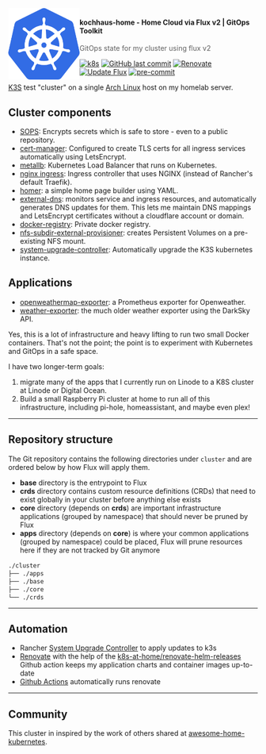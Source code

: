 <img src="https://raw.githubusercontent.com/kubernetes/kubernetes/master/logo/logo.svg" align="left" width="144px" height="144px">

#### kochhaus-home - Home Cloud via Flux v2 | GitOps Toolkit
> GitOps state for my cluster using flux v2

[![k8s](https://img.shields.io/badge/k8s-v1.20.5%2Bk3s1-green?style=flat-square)](https://k8s.io/)
[![GitHub last commit](https://img.shields.io/github/last-commit/haraldkoch/kochhaus-home?style=flat-square)](https://github.com/haraldkoch/kochhaus-home/main)
[![Renovate](https://github.com/haraldkoch/kochhaus-home/actions/workflows/renovate.yaml/badge.svg)](https://github.com/haraldkoch/kochhaus-home/actions/workflows/renovate.yaml)
[![Update Flux](https://github.com/haraldkoch/kochhaus-home/actions/workflows/flux-schedule.yaml/badge.svg)](https://github.com/haraldkoch/kochhaus-home/actions/workflows/flux-schedule.yaml)
[![pre-commit](https://img.shields.io/badge/pre--commit-enabled-green?logo=pre-commit&logoColor=white&style=flat-square)](https://github.com/pre-commit/pre-commit)

[K3S](https://k3s.io/) test "cluster" on a single [Arch Linux](https://www.archlinux.org/) host on my homelab server.

## Cluster components

  - [SOPS](https://toolkit.fluxcd.io/guides/mozilla-sops/): Encrypts secrets which is safe to store - even to a public repository.
  - [cert-manager](https://cert-manager.io/docs/): Configured to create TLS certs for all ingress services automatically using LetsEncrypt.
  - [metallb](https://metallb.universe.tf/): Kubernetes Load Balancer that runs on Kubernetes.
  - [nginx ingress](https://kubernetes.github.io/ingress-nginx/): Ingress controller that uses NGINX (instead of Rancher's default Traefik).
  - [homer](https://github.com/bastienwirtz/homer): a simple home page builder using YAML.
  - [external-dns](https://github.com/kubernetes-sigs/external-dns): monitors service and ingress resources, and automatically generates DNS updates for them. This lets me maintain DNS mappings and LetsEncrypt certificates without a cloudflare account or domain.
  - [docker-registry](https://github.com/twuni/docker-registry.helm): Private docker registry.
  - [nfs-subdir-external-provisioner](https://github.com/kubernetes-sigs/nfs-subdir-external-provisioner): creates Persistent Volumes on a pre-existing NFS mount.
  - [system-upgrade-controller](https://github.com/rancher/system-upgrade-controller): Automatically upgrade the K3S kubernetes instance.

## Applications

  - [openweathermap-exporter](https://github.com/blackrez/openweathermap_exporter): a Prometheus exporter for Openweather.
  - [weather-exporter](): the much older weather exporter using the DarkSky API.

Yes, this is a lot of infrastructure and heavy lifting to run two small Docker containers. That's not the point; the point is to experiment with Kubernetes and GitOps in a safe space.

I have two longer-term goals:

  1. migrate many of the apps that I currently run on Linode to a K8S cluster at Linode or Digital Ocean.
  2. Build a small Raspberry Pi cluster at home to run all of this infrastructure, including pi-hole, homeassistant, and maybe even plex!

---

## Repository structure

The Git repository contains the following directories under `cluster` and are ordered below by how Flux will apply them.

- **base** directory is the entrypoint to Flux
- **crds** directory contains custom resource definitions (CRDs) that need to exist globally in your cluster before anything else exists
- **core** directory (depends on **crds**) are important infrastructure applications (grouped by namespace) that should never be pruned by Flux
- **apps** directory (depends on **core**) is where your common applications (grouped by namespace) could be placed, Flux will prune resources here if they are not tracked by Git anymore

```
./cluster
├── ./apps
├── ./base
├── ./core
└── ./crds
```

---

## Automation

- Rancher [System Upgrade Controller](https://github.com/rancher/system-upgrade-controller) to apply updates to k3s
- [Renovate](https://github.com/renovatebot/renovate) with the help of the [k8s-at-home/renovate-helm-releases](https://github.com/k8s-at-home/renovate-helm-releases) Github action keeps my application charts and container images up-to-date
- [Github Actions](https://docs.github.com/en/actions) automatically runs renovate

---

## Community

This cluster in inspired by the work of others shared at [awesome-home-kubernetes](https://github.com/k8s-at-home/awesome-home-kubernetes).
